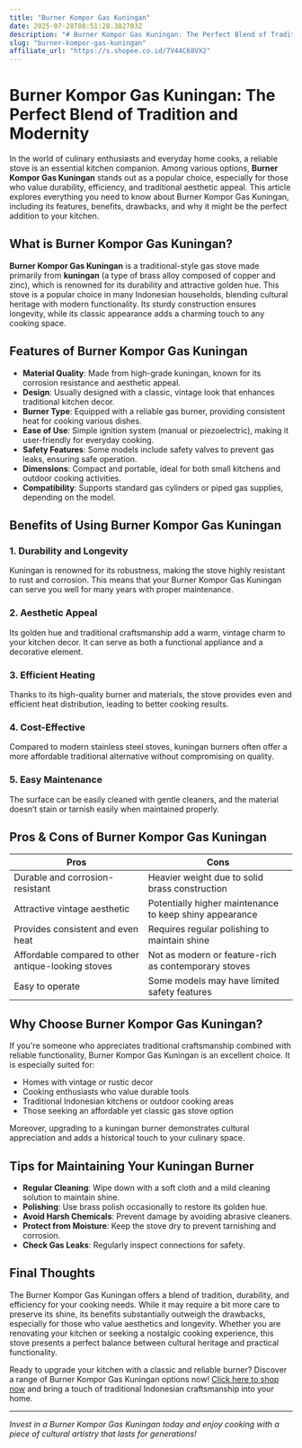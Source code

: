 ```yaml
---
title: "Burner Kompor Gas Kuningan"
date: 2025-07-28T08:51:28.382703Z
description: "# Burner Kompor Gas Kuningan: The Perfect Blend of Tradition and Modernity..."
slug: "burner-kompor-gas-kuningan"
affiliate_url: "https://s.shopee.co.id/7V44C68VX2"
---
```

# Burner Kompor Gas Kuningan: The Perfect Blend of Tradition and Modernity

In the world of culinary enthusiasts and everyday home cooks, a reliable stove is an essential kitchen companion. Among various options, **Burner Kompor Gas Kuningan** stands out as a popular choice, especially for those who value durability, efficiency, and traditional aesthetic appeal. This article explores everything you need to know about Burner Kompor Gas Kuningan, including its features, benefits, drawbacks, and why it might be the perfect addition to your kitchen.

## What is Burner Kompor Gas Kuningan?

**Burner Kompor Gas Kuningan** is a traditional-style gas stove made primarily from **kuningan** (a type of brass alloy composed of copper and zinc), which is renowned for its durability and attractive golden hue. This stove is a popular choice in many Indonesian households, blending cultural heritage with modern functionality. Its sturdy construction ensures longevity, while its classic appearance adds a charming touch to any cooking space.

## Features of Burner Kompor Gas Kuningan

- **Material Quality**: Made from high-grade kuningan, known for its corrosion resistance and aesthetic appeal.
- **Design**: Usually designed with a classic, vintage look that enhances traditional kitchen decor.
- **Burner Type**: Equipped with a reliable gas burner, providing consistent heat for cooking various dishes.
- **Ease of Use**: Simple ignition system (manual or piezoelectric), making it user-friendly for everyday cooking.
- **Safety Features**: Some models include safety valves to prevent gas leaks, ensuring safe operation.
- **Dimensions**: Compact and portable, ideal for both small kitchens and outdoor cooking activities.
- **Compatibility**: Supports standard gas cylinders or piped gas supplies, depending on the model.

## Benefits of Using Burner Kompor Gas Kuningan

### 1. Durability and Longevity

Kuningan is renowned for its robustness, making the stove highly resistant to rust and corrosion. This means that your Burner Kompor Gas Kuningan can serve you well for many years with proper maintenance.

### 2. Aesthetic Appeal

Its golden hue and traditional craftsmanship add a warm, vintage charm to your kitchen decor. It can serve as both a functional appliance and a decorative element.

### 3. Efficient Heating

Thanks to its high-quality burner and materials, the stove provides even and efficient heat distribution, leading to better cooking results.

### 4. Cost-Effective

Compared to modern stainless steel stoves, kuningan burners often offer a more affordable traditional alternative without compromising on quality.

### 5. Easy Maintenance

The surface can be easily cleaned with gentle cleaners, and the material doesn’t stain or tarnish easily when maintained properly.

## Pros & Cons of Burner Kompor Gas Kuningan

| **Pros** | **Cons** |
| --- | --- |
| Durable and corrosion-resistant | Heavier weight due to solid brass construction |
| Attractive vintage aesthetic | Potentially higher maintenance to keep shiny appearance |
| Provides consistent and even heat | Requires regular polishing to maintain shine |
| Affordable compared to other antique-looking stoves | Not as modern or feature-rich as contemporary stoves |
| Easy to operate | Some models may have limited safety features |

## Why Choose Burner Kompor Gas Kuningan?

If you're someone who appreciates traditional craftsmanship combined with reliable functionality, Burner Kompor Gas Kuningan is an excellent choice. It is especially suited for:

- Homes with vintage or rustic decor
- Cooking enthusiasts who value durable tools
- Traditional Indonesian kitchens or outdoor cooking areas
- Those seeking an affordable yet classic gas stove option

Moreover, upgrading to a kuningan burner demonstrates cultural appreciation and adds a historical touch to your culinary space.

## Tips for Maintaining Your Kuningan Burner

- **Regular Cleaning**: Wipe down with a soft cloth and a mild cleaning solution to maintain shine.
- **Polishing**: Use brass polish occasionally to restore its golden hue.
- **Avoid Harsh Chemicals**: Prevent damage by avoiding abrasive cleaners.
- **Protect from Moisture**: Keep the stove dry to prevent tarnishing and corrosion.
- **Check Gas Leaks**: Regularly inspect connections for safety.

## Final Thoughts

The Burner Kompor Gas Kuningan offers a blend of tradition, durability, and efficiency for your cooking needs. While it may require a bit more care to preserve its shine, its benefits substantially outweigh the drawbacks, especially for those who value aesthetics and longevity. Whether you are renovating your kitchen or seeking a nostalgic cooking experience, this stove presents a perfect balance between cultural heritage and practical functionality.

Ready to upgrade your kitchen with a classic and reliable burner? Discover a range of Burner Kompor Gas Kuningan options now! [Click here to shop now](https://s.shopee.co.id/7V44C68VX2) and bring a touch of traditional Indonesian craftsmanship into your home.

---

*Invest in a Burner Kompor Gas Kuningan today and enjoy cooking with a piece of cultural artistry that lasts for generations!*